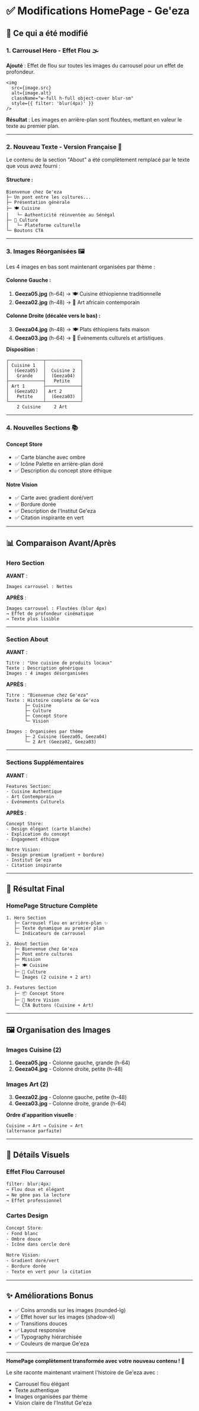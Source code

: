 # ✅ Modifications HomePage - Ge'eza

## 🎨 Ce qui a été modifié

### 1. **Carrousel Hero - Effet Flou** 🌫️

**Ajouté** : Effet de flou sur toutes les images du carrousel pour un effet de profondeur.

```tsx
<img
  src={image.src}
  alt={image.alt}
  className="w-full h-full object-cover blur-sm"
  style={{ filter: 'blur(4px)' }}
/>
```

**Résultat** : Les images en arrière-plan sont floutées, mettant en valeur le texte au premier plan.

---

### 2. **Nouveau Texte - Version Française** 📝

Le contenu de la section "About" a été complètement remplacé par le texte que vous avez fourni :

#### Structure :
```
Bienvenue chez Ge'eza
├─ Un pont entre les cultures...
├─ Présentation générale
├─ 🍽️ Cuisine
│   └─ Authenticité réinventée au Sénégal
├─ 🎨 Culture  
│   └─ Plateforme culturelle
└─ Boutons CTA
```

---

### 3. **Images Réorganisées** 🖼️

Les 4 images en bas sont maintenant organisées par thème :

#### Colonne Gauche :
1. **Geeza05.jpg** (h-64) → 🍽️ Cuisine éthiopienne traditionnelle
2. **Geeza02.jpg** (h-48) → 🎨 Art africain contemporain

#### Colonne Droite (décalée vers le bas) :
3. **Geeza04.jpg** (h-48) → 🍽️ Plats éthiopiens faits maison
4. **Geeza03.jpg** (h-64) → 🎨 Événements culturels et artistiques

**Disposition** :
```
┌─────────────┬─────────────┐
│ Cuisine 1   │             │
│  (Geeza05)  │  Cuisine 2  │
│   Grande    │  (Geeza04)  │
├─────────────┤   Petite    │
│ Art 1       ├─────────────┤
│  (Geeza02)  │ Art 2       │
│   Petite    │  (Geeza03)  │
└─────────────┴─────────────┘
    2 Cuisine     2 Art
```

---

### 4. **Nouvelles Sections** 📚

#### Concept Store
- ✅ Carte blanche avec ombre
- ✅ Icône Palette en arrière-plan doré
- ✅ Description du concept store éthique

#### Notre Vision
- ✅ Carte avec gradient doré/vert
- ✅ Bordure dorée
- ✅ Description de l'Institut Ge'eza
- ✅ Citation inspirante en vert

---

## 📊 Comparaison Avant/Après

### Hero Section

**AVANT** :
```
Images carrousel : Nettes
```

**APRÈS** :
```
Images carrousel : Floutées (blur 4px)
→ Effet de profondeur cinématique
→ Texte plus lisible
```

---

### Section About

**AVANT** :
```
Titre : "Une cuisine de produits locaux"
Texte : Description générique
Images : 4 images désorganisées
```

**APRÈS** :
```
Titre : "Bienvenue chez Ge'eza"
Texte : Histoire complète de Ge'eza
       ├─ Cuisine
       ├─ Culture
       ├─ Concept Store
       └─ Vision

Images : Organisées par thème
       ├─ 2 Cuisine (Geeza05, Geeza04)
       └─ 2 Art (Geeza02, Geeza03)
```

---

### Sections Supplémentaires

**AVANT** :
```
Features Section:
- Cuisine Authentique
- Art Contemporain
- Événements Culturels
```

**APRÈS** :
```
Concept Store:
- Design élégant (carte blanche)
- Explication du concept
- Engagement éthique

Notre Vision:
- Design premium (gradient + bordure)
- Institut Ge'eza
- Citation inspirante
```

---

## 🎯 Résultat Final

### HomePage Structure Complète

```
1. Hero Section
   ├─ Carrousel flou en arrière-plan ✨
   ├─ Texte dynamique au premier plan
   └─ Indicateurs de carrousel

2. About Section
   ├─ Bienvenue chez Ge'eza
   ├─ Pont entre cultures
   ├─ Mission
   ├─ 🍽️ Cuisine
   ├─ 🎨 Culture
   └─ Images (2 cuisine + 2 art)

3. Features Section
   ├─ 📦 Concept Store
   ├─ 🎯 Notre Vision
   └─ CTA Buttons (Cuisine + Art)
```

---

## 🖼️ Organisation des Images

### Images Cuisine (2)
1. **Geeza05.jpg** - Colonne gauche, grande (h-64)
2. **Geeza04.jpg** - Colonne droite, petite (h-48)

### Images Art (2)
3. **Geeza02.jpg** - Colonne gauche, petite (h-48)
4. **Geeza03.jpg** - Colonne droite, grande (h-64)

**Ordre d'apparition visuelle** :
```
Cuisine → Art → Cuisine → Art
(alternance parfaite)
```

---

## 🎨 Détails Visuels

### Effet Flou Carrousel
```css
filter: blur(4px)
→ Flou doux et élégant
→ Ne gêne pas la lecture
→ Effet professionnel
```

### Cartes Design
```css
Concept Store:
- Fond blanc
- Ombre douce
- Icône dans cercle doré

Notre Vision:
- Gradient doré/vert
- Bordure dorée
- Texte en vert pour la citation
```

---

## ✨ Améliorations Bonus

- ✅ Coins arrondis sur les images (rounded-lg)
- ✅ Effet hover sur les images (shadow-xl)
- ✅ Transitions douces
- ✅ Layout responsive
- ✅ Typography hiérarchisée
- ✅ Couleurs de marque Ge'eza

---

**HomePage complètement transformée avec votre nouveau contenu ! 🎉**

Le site raconte maintenant vraiment l'histoire de Ge'eza avec :
- Carrousel flou élégant
- Texte authentique
- Images organisées par thème
- Vision claire de l'Institut Ge'eza



